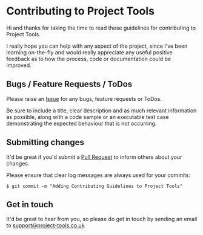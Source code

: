 # Contributing to Project Tools

Hi and thanks for taking the time to read these guidelines for contributing to Project Tools.

I really hope you can help with any aspect of the project, since I've been learning on-the-fly and would really appreciate any useful positive feedback as to how the process, code or documentation could be improved.


## Bugs / Feature Requests / ToDos
Please raise an [Issue](https://github.com/derrickr/project-tools/issues) for any bugs, feature requests or ToDos.

Be sure to include a title, clear description and as much relevant information as possible, along with a code sample or an executable test case demonstrating the expected behaviour that is not occurring.


## Submitting changes
It'd be great if you'd submit a [Pull Request](https://github.com/derrickr/project-tools/pulls) to inform others about your changes.

Please ensure that clear log messages are always used for your commits:

    $ git commit -m "Adding Contributing Guidelines to Project Tools"


## Get in touch
It'd be great to hear from you, so please do get in touch by sending an email to [support@project-tools.co.uk](support@project-tools.co.uk)
